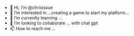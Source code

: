 - 👋 Hi, I’m @chrisissue
- 👀 I’m interested in ...creating a game to start my platform...
- 🌱 I’m currently learning ...
- 💞️ I’m looking to collaborate ... with chat gpt
- 📫 How to reach me ...

<!---
chrisissue/chrisissue is a ✨ special ✨ repository because its `README.md` (this file) appears on your GitHub profile.
You can click the Preview link to take a look at your changes.
--->
